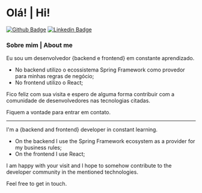 # Olá! | Hi!

[![Github Badge](https://img.shields.io/badge/-Github-000?style=flat-square&logo=Github&logoColor=white&link=https://github.com/solucaoerp)](https://github.com/solucaoerp)
[![Linkedin Badge](https://img.shields.io/badge/-LinkedIn-blue?style=flat-square&logo=Linkedin&logoColor=white&link=https://www.linkedin.com/in/charles-bm/)](https://www.linkedin.com/in/charles-bm/)

### Sobre mim | About me

Eu sou um desenvolvedor {backend e frontend} em constante aprendizado.

- No backend utilizo o ecossistema Spring Framework como provedor para minhas regras de negócio;
- No frontend utilizo o React;

Fico feliz com sua visita e espero de alguma forma contribuir com a comunidade de desenvolvedores nas tecnologias citadas.

Fiquem a vontade para entrar em contato.

-------------------------------------------------------------------------------------------------------------------------------------------------------------------------

I'm a {backend and frontend} developer in constant learning.

- On the backend I use the Spring Framework ecosystem as a provider for my business rules;
- On the frontend I use React;

I am happy with your visit and I hope to somehow contribute to the developer community in the mentioned technologies.

Feel free to get in touch.
